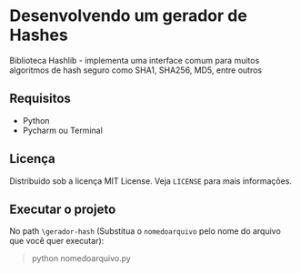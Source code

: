 # Desenvolvendo um gerador de Hashes
Biblioteca Hashlib - implementa uma interface comum para muitos algoritmos de hash seguro como SHA1, SHA256, MD5, entre outros

## Requisitos
- Python
- Pycharm ou Terminal

## Licença
Distribuido sob a licença MIT License. Veja `LICENSE` para mais informações.

## Executar o projeto
No path `\gerador-hash` (Substitua o `nomedoarquivo` pelo nome do arquivo que você quer executar):
>python nomedoarquivo.py
